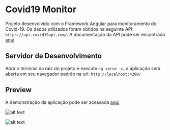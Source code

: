 # Covid19 Monitor

Projeto desenvolvido com o Framework Angular para monitoramento do Covid-19. Os dados utilizados foram obtidos na seguinte API: `https://api.covid19api.com/`. A documentação da API pode ser encontrada [aqui](https://documenter.getpostman.com/view/10808728/SzS8rjbc?version=latest#81447902-b68a-4e79-9df9-1b371905e9fa).

## Servidor de Desenvolvimento

Abra o terminal na raiz do projeto e execute `ng serve -o`, a aplicação será aberta em seu navegador padrão na url: `http://localhost:4200/` 

## Preview
A demonstração da aplicação pode ser acessada [aqui](https://modest-albattani-190299.netlify.app/home).

![alt text](https://i.ibb.co/1QcNW94/Captura-de-Tela-2020-07-06-a-s-23-03-30.png)

![alt text](https://i.ibb.co/qDQ652x/Captura-de-Tela-2020-07-06-a-s-23-03-17.png)
